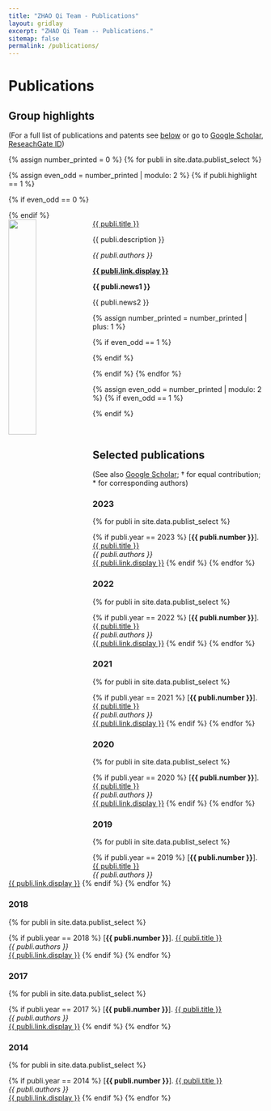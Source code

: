 ```yaml
---
title: "ZHAO Qi Team - Publications"
layout: gridlay
excerpt: "ZHAO Qi Team -- Publications."
sitemap: false
permalink: /publications/
---
```



# Publications

## Group highlights

(For a full list of publications and patents see [below](#full-list-of-publications) or go to [Google Scholar](https://scholar.google.ch/citations?user=j7LCthMAAAAJ), [ReseachGate ID](https://www.researchgate.net/profile/Qi-Zhao-27))

{% assign number_printed = 0 %}
{% for publi in site.data.publist_select %}

{% assign even_odd = number_printed | modulo: 2 %}
{% if publi.highlight == 1 %}

{% if even_odd == 0 %}
<div class="row">
{% endif %}

<div class="col-sm-6 clearfix">
 <div class="well">
  <pubtit><u>{{ publi.title }}</u></pubtit>
  <img src="{{ site.url }}{{ site.baseurl }}/images/pubpic/{{ publi.image }}" class="img-responsive" width="33%" style="float: left" />
  <p>{{ publi.description }}</p>
  <p><em>{{ publi.authors }}</em></p>
  <p><strong><a href="{{ publi.link.url }}">{{ publi.link.display }}</a></strong></p>
  <p class="text-danger"><strong> {{ publi.news1 }}</strong></p>
  <p> {{ publi.news2 }}</p>
 </div>
</div>

{% assign number_printed = number_printed | plus: 1 %}

{% if even_odd == 1 %}
</div>
{% endif %}

{% endif %}
{% endfor %}

{% assign even_odd = number_printed | modulo: 2 %}
{% if even_odd == 1 %}
</div>
{% endif %}

<p> &nbsp; </p>

## Selected publications
(See also [Google Scholar](https://scholar.google.com/citations?user=j7LCthMAAAAJ&hl=en); † for equal contribution; \* for corresponding authors)

### 2023
{% for publi in site.data.publist_select %}

{% if publi.year == 2023 %}
[**{{ publi.number }}**].  <u>{{ publi.title }}</u> <br />
<em>{{ publi.authors }} </em><br /><a href="{{ publi.link.url }}">{{ publi.link.display }}</a>
{% endif %}
{% endfor %}

### 2022
{% for publi in site.data.publist_select %}

{% if publi.year == 2022 %}
[**{{ publi.number }}**].  <u>{{ publi.title }}</u> <br />
<em>{{ publi.authors }} </em><br /><a href="{{ publi.link.url }}">{{ publi.link.display }}</a>
{% endif %}
{% endfor %}


### 2021
{% for publi in site.data.publist_select %}

{% if publi.year == 2021 %}
[**{{ publi.number }}**].  <u>{{ publi.title }}</u> <br />
<em>{{ publi.authors }} </em><br /><a href="{{ publi.link.url }}">{{ publi.link.display }}</a>
{% endif %}
{% endfor %}

### 2020
{% for publi in site.data.publist_select %}

{% if publi.year == 2020 %}
[**{{ publi.number }}**]. <u>{{ publi.title }}</u> <br />
<em>{{ publi.authors }} </em><br /><a href="{{ publi.link.url }}">{{ publi.link.display }}</a>
{% endif %}
{% endfor %}

### 2019
{% for publi in site.data.publist_select %}

{% if publi.year == 2019 %}
[**{{ publi.number }}**]. <u>{{ publi.title }}</u> <br />
<em>{{ publi.authors }} </em><br /><a href="{{ publi.link.url }}">{{ publi.link.display }}</a>
{% endif %}
{% endfor %}

### 2018
{% for publi in site.data.publist_select %}

{% if publi.year == 2018 %}
[**{{ publi.number }}**]. <u>{{ publi.title }}</u> <br />
<em>{{ publi.authors }} </em><br /><a href="{{ publi.link.url }}">{{ publi.link.display }}</a>
{% endif %}
{% endfor %}

### 2017
{% for publi in site.data.publist_select %}

{% if publi.year == 2017 %}
[**{{ publi.number }}**]. <u>{{ publi.title }}</u> <br />
<em>{{ publi.authors }} </em><br /><a href="{{ publi.link.url }}">{{ publi.link.display }}</a>
{% endif %}
{% endfor %}

### 2014
{% for publi in site.data.publist_select %}

{% if publi.year == 2014 %}
[**{{ publi.number }}**]. <u>{{ publi.title }}</u> <br />
<em>{{ publi.authors }} </em><br /><a href="{{ publi.link.url }}">{{ publi.link.display }}</a>
{% endif %}
{% endfor %}
